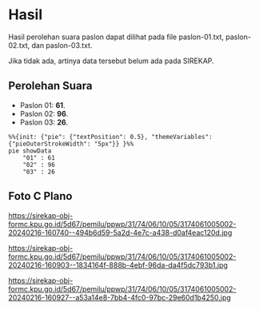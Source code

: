 # Hasil

Hasil perolehan suara paslon dapat dilihat pada file paslon-01.txt, paslon-02.txt, dan paslon-03.txt.

Jika tidak ada, artinya data tersebut belum ada pada SIREKAP.

## Perolehan Suara

 * Paslon 01: **61**.
 * Paslon 02: **96**.
 * Paslon 03: **26**.

```mermaid
%%{init: {"pie": {"textPosition": 0.5}, "themeVariables": {"pieOuterStrokeWidth": "5px"}} }%%
pie showData
    "01" : 61
    "02" : 96
    "03" : 26
```
## Foto C Plano

https://sirekap-obj-formc.kpu.go.id/5d67/pemilu/ppwp/31/74/06/10/05/3174061005002-20240216-160740--494b6d59-5a2d-4e7c-a438-d0af4eac120d.jpg

https://sirekap-obj-formc.kpu.go.id/5d67/pemilu/ppwp/31/74/06/10/05/3174061005002-20240216-160903--1834164f-888b-4ebf-96da-da4f5dc793b1.jpg

https://sirekap-obj-formc.kpu.go.id/5d67/pemilu/ppwp/31/74/06/10/05/3174061005002-20240216-160927--a53a14e8-7bb4-4fc0-97bc-29e60d1b4250.jpg
